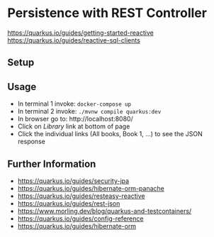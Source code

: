 # Persistence with REST Controller

https://quarkus.io/guides/getting-started-reactive
https://quarkus.io/guides/reactive-sql-clients

## Setup
## Usage

- In terminal 1 invoke: ```docker-compose up```
- In terminal 2 invoke: ```./mvnw compile quarkus:dev```
- In browser go to: http://localhost:8080/
- Click on _Library_ link at bottom of page
- Click the individual links (All books, Book 1, ...) to see the JSON response

## Further Information

- https://quarkus.io/guides/security-jpa
- https://quarkus.io/guides/hibernate-orm-panache
- https://quarkus.io/guides/resteasy-reactive
- https://quarkus.io/guides/rest-json
- https://www.morling.dev/blog/quarkus-and-testcontainers/
- https://quarkus.io/guides/config-reference
- https://quarkus.io/guides/hibernate-orm
